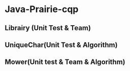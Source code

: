 # Java-Prairie-cqp

## Librairy (Unit Test & Team)

## UniqueChar(Unit Test & Algorithm)

## Mower(Unit test & Team & Algorithm)

